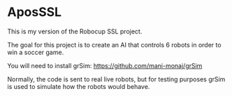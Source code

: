 # AposSSL
This is my version of the Robocup SSL project.

The goal for this project is to create an AI that controls 6 robots in order to win a soccer game.

You will need to install grSim: https://github.com/mani-monaj/grSim

Normally, the code is sent to real live robots, but for testing purposes grSim is used to simulate how the robots would behave.
